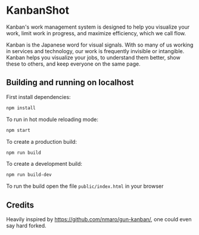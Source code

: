 # KanbanShot

Kanban's work management system is designed to help you visualize your work, limit work in progress, and maximize efficiency, which we call flow.

Kanban is the Japanese word for visual signals. With so many of us working in services and technology, our work is frequently invisible or intangible. Kanban helps you visualize your jobs, to understand them better, show these to others, and keep everyone on the same page.

## Building and running on localhost

First install dependencies:

```sh
npm install
```

To run in hot module reloading mode:

```sh
npm start
```

To create a production build:

```sh
npm run build
```

To create a development build:

```sh
npm run build-dev
```

To run the build open the file `public/index.html` in your browser

## Credits

Heavily inspired by https://github.com/nmaro/gun-kanban/, one could even say hard forked.
